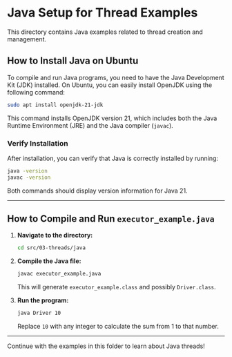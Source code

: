 # Java Setup for Thread Examples

This directory contains Java examples related to thread creation and management.

## How to Install Java on Ubuntu

To compile and run Java programs, you need to have the Java Development Kit (JDK) installed. On Ubuntu, you can easily install OpenJDK using the following command:

```bash
sudo apt install openjdk-21-jdk
```

This command installs OpenJDK version 21, which includes both the Java Runtime Environment (JRE) and the Java compiler (`javac`).

### Verify Installation

After installation, you can verify that Java is correctly installed by running:

```bash
java -version
javac -version
```

Both commands should display version information for Java 21.

---

## How to Compile and Run `executor_example.java`

1. **Navigate to the directory:**

   ```bash
   cd src/03-threads/java
   ```

2. **Compile the Java file:**

   ```bash
   javac executor_example.java
   ```

   This will generate `executor_example.class` and possibly `Driver.class`.

3. **Run the program:**

   ```bash
   java Driver 10
   ```

   Replace `10` with any integer to calculate the sum from 1 to that number.

---

Continue with the examples in this folder to learn about Java threads!
